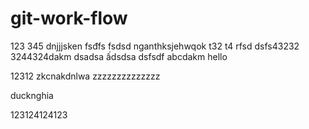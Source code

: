 ﻿# git-work-flow
123 345
dnjjjsken fsđfs fsdsd
nganthksjehwqok
t32
t4 
rfsd
dsfs43232
3244324dakm
dsadsa
ấdsdsa
dsfsdf
abcdakm
hello

12312
zkcnakdnlwa
zzzzzzzzzzzzzz

ducknghia

123124124123